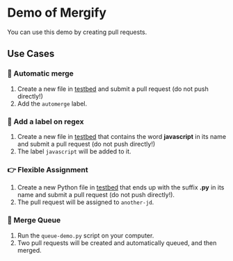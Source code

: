 # Demo of Mergify

You can use this demo by creating pull requests.

## Use Cases

### 🔀 Automatic merge

1. Create a new file in
   [testbed](https://github.com/Mergifyio/demo/new/main/testbed) and submit a
   pull request (do not push directly!)
2. Add the ``automerge`` label.

### 🎯 Add a label on regex

1. Create a new file in
   [testbed](https://github.com/Mergifyio/demo/new/main/testbed) that contains the word **javascript** in its name and submit a
   pull request (do not push directly!)
2. The label `javascript` will be added to it.

### 👉  Flexible Assignment

1. Create a new Python file in
   [testbed](https://github.com/Mergifyio/demo/new/main/testbed) that ends up with the suffix **.py** in its name and submit a
   pull request (do not push directly!).
2. The pull request will be assigned to `another-jd`.

### 🐛 Merge Queue

1. Run the `queue-demo.py` script on your computer.
2. Two pull requests will be created and automatically queued, and then merged.
